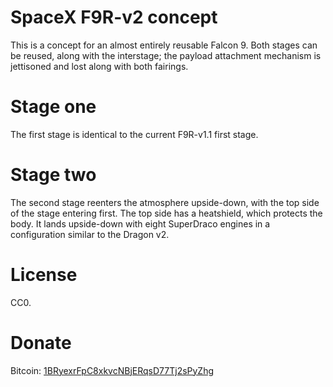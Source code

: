 # SpaceX F9R-v2 concept

This is a concept for an almost entirely reusable Falcon 9. Both
stages can be reused, along with the interstage; the payload
attachment mechanism is jettisoned and lost along with both fairings.

# Stage one

The first stage is identical to the current F9R-v1.1 first stage.

# Stage two

The second stage reenters the atmosphere upside-down, with the top
side of the stage entering first. The top side has a heatshield, which
protects the body. It lands upside-down with eight SuperDraco engines
in a configuration similar to the Dragon v2.

# License

CC0.

# Donate

Bitcoin: [1BRyexrFpC8xkvcNBjERqsD77Tj2sPyZhg](bitcoin:1BRyexrFpC8xkvcNBjERqsD77Tj2sPyZhg?amount=0.02)
